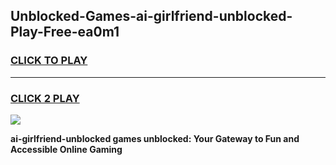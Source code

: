 
## Unblocked-Games-ai-girlfriend-unblocked-Play-Free-ea0m1
<h3>
<a href="https://premium76.site?title=ai-girlfriend-unblocked&ref=23A">CLICK TO PLAY</a></h3>
<hr>

<h3>
<a href="https://premium76.site?title=ai-girlfriend-unblocked&ref=23A">CLICK 2 PLAY</a>
  
</h3>

<a href="https://premium76.site?title=ai-girlfriend-unblocked&ref=23A"><img src="https://clearcache.store/games.png"></a>


**ai-girlfriend-unblocked games unblocked: Your Gateway to Fun and Accessible Online Gaming**
